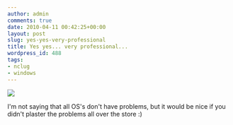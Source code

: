 ```yaml
---
author: admin
comments: true
date: 2010-04-11 00:42:25+00:00
layout: post
slug: yes-yes-very-professional
title: Yes yes... very professional...
wordpress_id: 488
tags:
- nclug
- windows
---
```


[![](/uploads/2010-04-10-15.49.42-1024x764.jpg)](/uploads/2010-04-10-15.49.42.jpg)

I'm not saying that all OS's don't have problems, but it would be nice if you didn't plaster the problems all over the store :)
